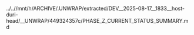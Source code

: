 ../..//mnt/h/ARCHIVE/.UNWRAP/extracted/DEV__2025-08-17__1833__host-duri-head/__UNWRAP/449324357c/PHASE_Z_CURRENT_STATUS_SUMMARY.md